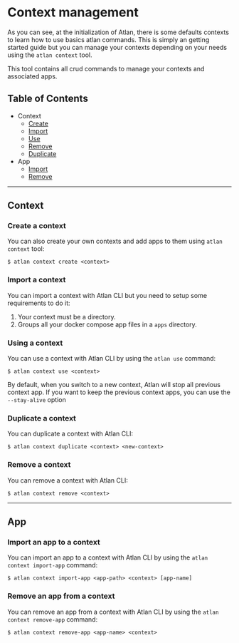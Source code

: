 # Context management

As you can see, at the initialization of Atlan, there is some defaults contexts to learn how to use basics atlan commands.
This is simply an getting started guide but you can manage your contexts depending on your needs using the `atlan context` tool.

This tool contains all crud commands to manage your contexts and associated apps.

## Table of Contents
* Context
    * [Create](#create-context)
    * [Import](#import-context)
    * [Use](#use-context)
    * [Remove](#remove-context)
    * [Duplicate](#duplicate-context)
* App
    * [Import](#import-app)
    * [Remove](#remove-app)

___

## Context
### Create a context <a id="create-context"></a>

You can also create your own contexts and add apps to them using `atlan context` tool:

```shell
$ atlan context create <context>
```

### Import a context <a id="import-context"></a>

You can import a context with Atlan CLI but you need to setup some requirements to do it:

1. Your context must be a directory.
2. Groups all your docker compose app files in a `apps` directory.

### Using a context <a id="use-context"></a>

You can use a context with Atlan CLI by using the `atlan use` command:

```shell
$ atlan context use <context>
```

By default, when you switch to a new context, Atlan will stop all previous context app.
If you want to keep the previous context apps, you can use the `--stay-alive` option


### Duplicate a context <a id="duplicate-context"></a>

You can duplicate a context with Atlan CLI:

```shell
$ atlan context duplicate <context> <new-context>
```

### Remove a context <a id="remove-context"></a>

You can remove a context with Atlan CLI:

```shell
$ atlan context remove <context>
```

___
## App

### Import an app to a context <a id="import-app"></a>

You can import an app to a context with Atlan CLI by using the `atlan context import-app` command:

```shell
$ atlan context import-app <app-path> <context> [app-name]
```

### Remove an app from a context <a id="remove-app"></a>

You can remove an app from a context with Atlan CLI by using the `atlan context remove-app` command:

```shell
$ atlan context remove-app <app-name> <context>
```



